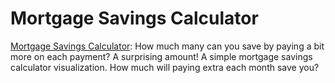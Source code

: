 # Mortgage Savings Calculator

[Mortgage Savings Calculator](calculator.html): How much many can you save by paying a bit more on each payment?  A surprising amount!
A simple mortgage savings calculator visualization.  How much will paying extra each month save you?

